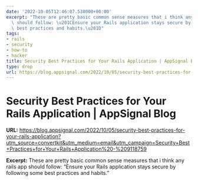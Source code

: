 ```yaml
---
date: '2022-10-05T12:46:07.538000+00:00'
excerpt: "These are pretty basic common sense measures that i think any rails app\
  \ should follow: \u201CEnsure your Rails application stays secure by following some\
  \ best practices and habits.\u201D"
tags:
- rails
- security
- how-to
- hacker
title: Security Best Practices for Your Rails Application | AppSignal Blog
type: drop
url: https://blog.appsignal.com/2022/10/05/security-best-practices-for-your-rails-application?utm_source=convertkit&utm_medium=email&utm_campaign=Security+Best+Practices+for+Your+Rails+Application%20-%209118759
---
```


# Security Best Practices for Your Rails Application | AppSignal Blog

**URL:** https://blog.appsignal.com/2022/10/05/security-best-practices-for-your-rails-application?utm_source=convertkit&utm_medium=email&utm_campaign=Security+Best+Practices+for+Your+Rails+Application%20-%209118759

**Excerpt:** These are pretty basic common sense measures that i think any rails app should follow: “Ensure your Rails application stays secure by following some best practices and habits.”
